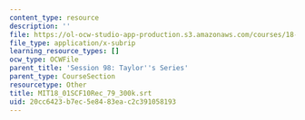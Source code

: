 ```yaml
---
content_type: resource
description: ''
file: https://ol-ocw-studio-app-production.s3.amazonaws.com/courses/18-01sc-single-variable-calculus-fall-2010/20cc6423b7ec5e8483eac2c391058193_MIT18_01SCF10Rec_79_300k.vtt
file_type: application/x-subrip
learning_resource_types: []
ocw_type: OCWFile
parent_title: 'Session 98: Taylor''s Series'
parent_type: CourseSection
resourcetype: Other
title: MIT18_01SCF10Rec_79_300k.srt
uid: 20cc6423-b7ec-5e84-83ea-c2c391058193
---
```

